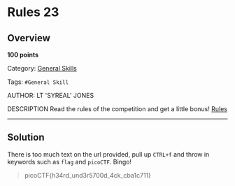 # Rules 23

## Overview

**100 points**

Category: [General Skills](../)

Tags: `#General Skill`

AUTHOR: LT 'SYREAL' JONES

DESCRIPTION
Read the rules of the competition and get a little bonus! [Rules](https://picoctf.org/competitions/2023-spring-rules.html)

---

## Solution

There is too much text on the url provided, pull up `CTRL+f` and throw in keywords such as `flag` and `picoCTF`. Bingo!

> picoCTF{h34rd_und3r5700d_4ck_cba1c711}
